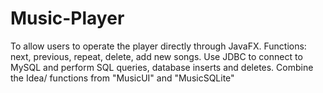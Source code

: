 # Music-Player
To allow users to operate the player directly through JavaFX.
Functions: next, previous, repeat, delete, add new songs. Use JDBC to connect to MySQL and perform SQL queries, database inserts and deletes.
Combine the Idea/ functions from "MusicUI" and "MusicSQLite"
